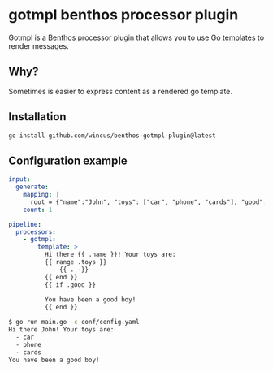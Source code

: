 # gotmpl benthos processor plugin

 Gotmpl is a [Benthos](https://www.benthos.dev/) processor plugin that allows you to use [Go templates](https://golang.org/pkg/text/template/) to render messages.

## Why?

Sometimes is easier to express content as a rendered go template.

## Installation

``` sh
go install github.com/wincus/benthos-gotmpl-plugin@latest
```

## Configuration example

``` yaml
input:
  generate:
    mapping: |
      root = {"name":"John", "toys": ["car", "phone", "cards"], "good": true}
    count: 1

pipeline:
  processors:
    - gotmpl:
        template: >
          Hi there {{ .name }}! Your toys are:
          {{ range .toys }}
            - {{ . -}}
          {{ end }}
          {{ if .good }}
          
          You have been a good boy!
          {{ end }}
```

```bash
$ go run main.go -c conf/config.yaml
Hi there John! Your toys are: 
  - car
  - phone
  - cards 
You have been a good boy! 
```